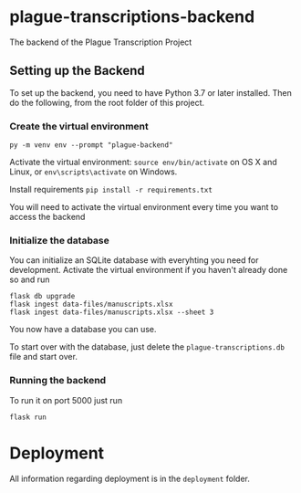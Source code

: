 # plague-transcriptions-backend
The backend of the Plague Transcription Project

## Setting up the Backend
To set up the backend, you need to have Python 3.7 or later installed. Then do the following, from the root folder of this project.

### Create the virtual environment
`py -m venv env --prompt "plague-backend"`

Activate the virtual environment:
`source env/bin/activate` on OS X and Linux, or `env\scripts\activate` on Windows.

Install requirements
`pip install -r requirements.txt`

You will need to activate the virtual environment every time you want to access the backend

### Initialize the database
You can initialize an SQLite database with everyhting you need for development. Activate the virtual environment if you haven't already done so and run

```
flask db upgrade
flask ingest data-files/manuscripts.xlsx
flask ingest data-files/manuscripts.xlsx --sheet 3
```

You now have a database you can use.

To start over with the database, just delete the `plague-transcriptions.db` file and start over.

### Running the backend
To run it on port 5000 just run

`flask run`

# Deployment
All information regarding deployment is in the `deployment` folder.


